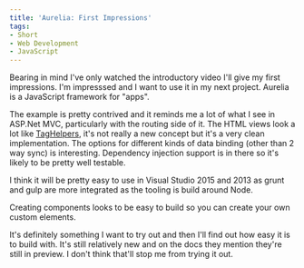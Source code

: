 ```yaml
---
title: 'Aurelia: First Impressions'
tags:
- Short
- Web Development
- JavaScript
---
```


Bearing in mind I've only watched the introductory video I'll give my first impressions. I'm impresssed and I want to use it in my next project. Aurelia is a JavaScript framework for "apps".

The example is pretty contrived and it reminds me a lot of what I see in ASP.Net MVC, particularly with the routing side of it. The HTML views look a lot like 
[TagHelpers](http://www.hanselman.com/blog/ASPNET5VNextWorkInProgressExploringTagHelpers.aspx), it's not really a new concept but it's a very clean implementation. The options for different kinds of data binding (other than 2 way sync) is interesting. Dependency injection support is in there so it's likely to be pretty well testable.

I think it will be pretty easy to use in Visual Studio 2015 and 2013 as grunt and gulp are more integrated as the tooling is build around Node.

Creating components looks to be easy to build so you can create your own custom elements.

It's definitely something I want to try out and then I'll find out how easy it is to build with. It's still relatively new and on the docs they mention they're still in preview. I don't think that'll stop me from trying it out.
